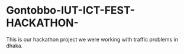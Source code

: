 # Gontobbo-IUT-ICT-FEST-HACKATHON-
This is our hackathon project we were working with traffic problems in dhaka.
